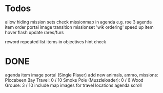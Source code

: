 # Todos

allow hiding mission sets
check missionmap in agenda e.g. roe 3
agenda item order
portal image transition
missionset 'wik ordering'
speed up item hover flash
update rares/furs


reword repeated list items in objectives
hint check



# DONE
agenda item image portal
(Single Player)
add new animals, ammo, missions:
	Piccabeen Bay Travel: 0 / 10
	Smoke Pole (Muzzleloader): 0 / 6
	Wood Grouse: 3 / 10
include map images for travel locations
agenda scroll